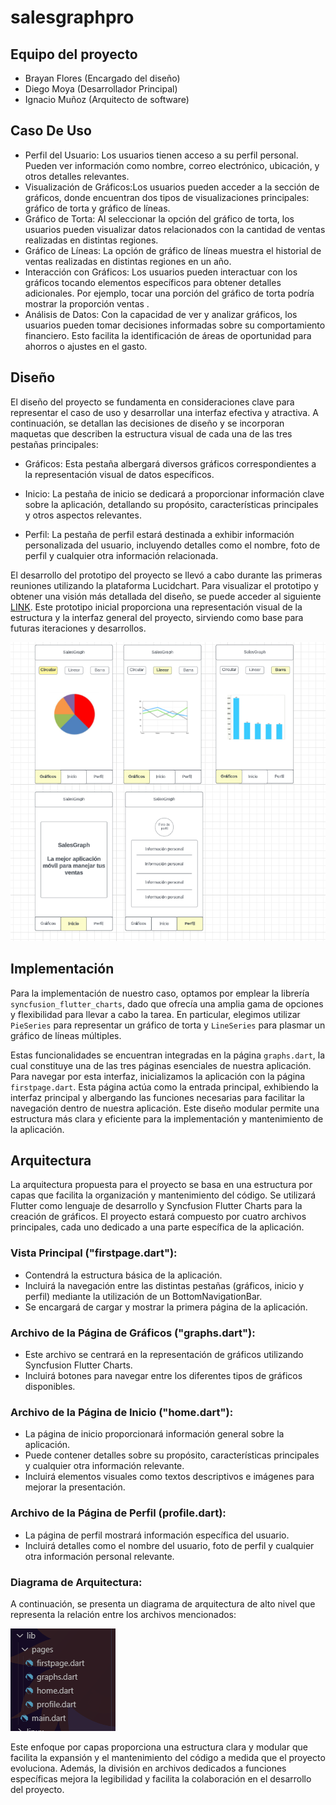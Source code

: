 # salesgraphpro


## Equipo del proyecto
- Brayan Flores (Encargado del diseño)
- Diego Moya (Desarrollador Principal)
- Ignacio Muñoz (Arquitecto de software)

## Caso De Uso

- Perfil del Usuario: Los usuarios tienen acceso a su perfil personal. Pueden ver información como nombre, correo electrónico, ubicación, y otros detalles relevantes.
- Visualización de Gráficos:Los usuarios pueden acceder a la sección de gráficos, donde encuentran dos tipos de visualizaciones principales: gráfico de torta y gráfico de líneas.
- Gráfico de Torta: Al seleccionar la opción del gráfico de torta, los usuarios pueden visualizar datos relacionados con la cantidad de ventas realizadas en distintas regiones.
- Gráfico de Líneas: La opción de gráfico de líneas muestra el historial de ventas realizadas en distintas regiones en un año.
- Interacción con Gráficos: Los usuarios pueden interactuar con los gráficos tocando elementos específicos para obtener detalles adicionales. Por ejemplo, tocar una porción del gráfico de torta podría mostrar la proporción ventas .
- Análisis de Datos: Con la capacidad de ver y analizar gráficos, los usuarios pueden tomar decisiones informadas sobre su comportamiento financiero. Esto facilita la identificación de áreas de oportunidad para ahorros o ajustes en el gasto.

## Diseño

El diseño del proyecto se fundamenta en consideraciones clave para representar el caso de uso y desarrollar una interfaz efectiva y atractiva. A continuación, se detallan las decisiones de diseño y se incorporan maquetas que describen la estructura visual de cada una de las tres pestañas principales:

- Gráficos: Esta pestaña albergará diversos gráficos correspondientes a la representación visual de datos específicos.

- Inicio: La pestaña de inicio se dedicará a proporcionar información clave sobre la aplicación, detallando su propósito, características principales y otros aspectos relevantes.

- Perfil: La pestaña de perfil estará destinada a exhibir información personalizada del usuario, incluyendo detalles como el nombre, foto de perfil y cualquier otra información relacionada.

El desarrollo del prototipo del proyecto se llevó a cabo durante las primeras reuniones utilizando la plataforma Lucidchart. Para visualizar el prototipo y obtener una visión más detallada del diseño, se puede acceder al siguiente [LINK](https://lucid.app/lucidchart/9c096983-115a-4f63-ab6e-4244a90350cd/edit?viewport_loc=124%2C65%2C2994%2C1513%2C0_0&invitationId=inv_a2d4f93e-b6ec-4a02-a4fb-4d985f7d817c). Este prototipo inicial proporciona una representación visual de la estructura y la interfaz general del proyecto, sirviendo como base para futuras iteraciones y desarrollos.

![LucidChart-imagen](https://github.com/ignacio121/SalesGraphPro/blob/graphs/salesgraphpro/assets/lucidchart.png)


## Implementación

Para la implementación de nuestro caso, optamos por emplear la librería `syncfusion_flutter_charts`, dado que ofrecía una amplia gama de opciones y flexibilidad para llevar a cabo la tarea. En particular, elegimos utilizar `PieSeries` para representar un gráfico de torta y `LineSeries` para plasmar un gráfico de líneas múltiples.

Estas funcionalidades se encuentran integradas en la página `graphs.dart`, la cual constituye una de las tres páginas esenciales de nuestra aplicación. Para navegar por esta interfaz, inicializamos la aplicación con la página `firstpage.dart`. Esta página actúa como la entrada principal, exhibiendo la interfaz principal y albergando las funciones necesarias para facilitar la navegación dentro de nuestra aplicación. Este diseño modular permite una estructura más clara y eficiente para la implementación y mantenimiento de la aplicación.


## Arquitectura

La arquitectura propuesta para el proyecto se basa en una estructura por capas que facilita la organización y mantenimiento del código. Se utilizará Flutter como lenguaje de desarrollo y Syncfusion Flutter Charts para la creación de gráficos. El proyecto estará compuesto por cuatro archivos principales, cada uno dedicado a una parte específica de la aplicación.

### Vista Principal ("firstpage.dart"):
- Contendrá la estructura básica de la aplicación.
- Incluirá la navegación entre las distintas pestañas (gráficos, inicio y perfil) mediante la utilización de un BottomNavigationBar.
- Se encargará de cargar y mostrar la primera página de la aplicación.

### Archivo de la Página de Gráficos ("graphs.dart"):
- Este archivo se centrará en la representación de gráficos utilizando Syncfusion Flutter Charts.
- Incluirá botones para navegar entre los diferentes tipos de gráficos disponibles.

### Archivo de la Página de Inicio ("home.dart"):
- La página de inicio proporcionará información general sobre la aplicación.
- Puede contener detalles sobre su propósito, características principales y cualquier otra información relevante.
- Incluirá elementos visuales como textos descriptivos e imágenes para mejorar la presentación.

### Archivo de la Página de Perfil (profile.dart):
- La página de perfil mostrará información específica del usuario.
- Incluirá detalles como el nombre del usuario, foto de perfil y cualquier otra información personal relevante.

### Diagrama de Arquitectura:

A continuación, se presenta un diagrama de arquitectura de alto nivel que representa la relación entre los archivos mencionados:

![Diagrama-arquitectura](https://github.com/ignacio121/SalesGraphPro/blob/graphs/salesgraphpro/assets/diagrama.png)

Este enfoque por capas proporciona una estructura clara y modular que facilita la expansión y el mantenimiento del código a medida que el proyecto evoluciona. Además, la división en archivos dedicados a funciones específicas mejora la legibilidad y facilita la colaboración en el desarrollo del proyecto.
